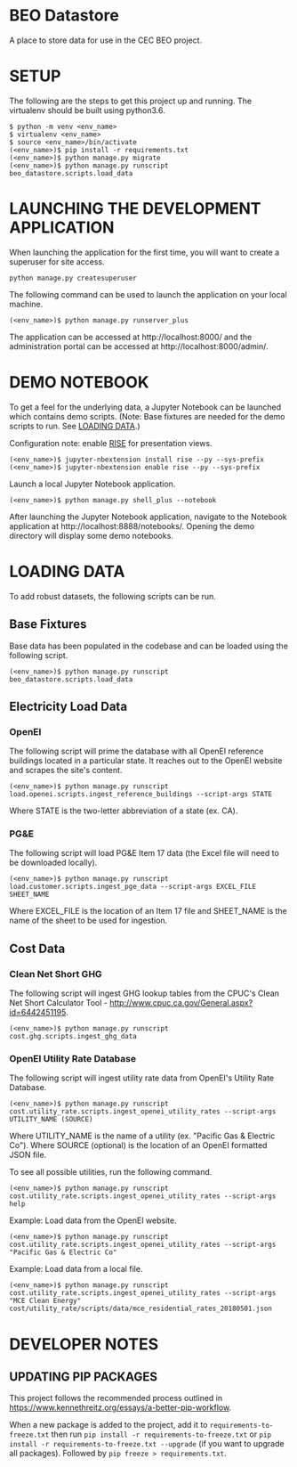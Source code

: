 # BEO Datastore

A place to store data for use in the CEC BEO project.

# SETUP

The following are the steps to get this project up and running. The virtualenv should be built using python3.6.

```
$ python -m venv <env_name>
$ virtualenv <env_name>
$ source <env_name>/bin/activate
(<env_name>)$ pip install -r requirements.txt
(<env_name>)$ python manage.py migrate
(<env_name>)$ python manage.py runscript beo_datastore.scripts.load_data
```

# LAUNCHING THE DEVELOPMENT APPLICATION

When launching the application for the first time, you will want to create a superuser for site access.

```
python manage.py createsuperuser
```

The following command can be used to launch the application on your local machine.

```
(<env_name>)$ python manage.py runserver_plus
```

The application can be accessed at http://localhost:8000/ and the administration portal can be accessed at http://localhost:8000/admin/.

# DEMO NOTEBOOK

To get a feel for the underlying data, a Jupyter Notebook can be launched which contains demo scripts. (Note: Base fixtures are needed for the demo scripts to run. See [LOADING DATA](#loading-data).)

Configuration note: enable [RISE](https://github.com/damianavila/RISE) for presentation views.

```
(<env_name>)$ jupyter-nbextension install rise --py --sys-prefix
(<env_name>)$ jupyter-nbextension enable rise --py --sys-prefix
```

Launch a local Jupyter Notebook application.

```
(<env_name>)$ python manage.py shell_plus --notebook
```

After launching the Jupyter Notebook application, navigate to the Notebook application at http://localhost:8888/notebooks/. Opening the demo directory will display some demo notebooks.

# LOADING DATA

To add robust datasets, the following scripts can be run.

## Base Fixtures

Base data has been populated in the codebase and can be loaded using the following script.

```
(<env_name>)$ python manage.py runscript beo_datastore.scripts.load_data
```

## Electricity Load Data

### OpenEI

The following script will prime the database with all OpenEI reference buildings located in a particular state. It reaches out to the OpenEI website and scrapes the site's content.

```
(<env_name>)$ python manage.py runscript load.openei.scripts.ingest_reference_buildings --script-args STATE
```

Where STATE is the two-letter abbreviation of a state (ex. CA).

### PG&E

The following script will load PG&E Item 17 data (the Excel file will need to be downloaded locally).

```
(<env_name>)$ python manage.py runscript load.customer.scripts.ingest_pge_data --script-args EXCEL_FILE SHEET_NAME
```

Where EXCEL_FILE is the location of an Item 17 file and SHEET_NAME is the name of the sheet to be used for ingestion.

## Cost Data

### Clean Net Short GHG

The following script will ingest GHG lookup tables from the CPUC's Clean Net Short Calculator Tool - http://www.cpuc.ca.gov/General.aspx?id=6442451195.

```
(<env_name>)$ python manage.py runscript cost.ghg.scripts.ingest_ghg_data
```

### OpenEI Utility Rate Database

The following script will ingest utility rate data from OpenEI's Utility Rate Database.

```
(<env_name>)$ python manage.py runscript cost.utility_rate.scripts.ingest_openei_utility_rates --script-args UTILITY_NAME (SOURCE)
```

Where UTILITY_NAME is the name of a utility (ex. "Pacific Gas & Electric Co").
Where SOURCE (optional) is the location of an OpenEI formatted JSON file.

To see all possible utilities, run the following command.

```
(<env_name>)$ python manage.py runscript cost.utility_rate.scripts.ingest_openei_utility_rates --script-args help
```

Example: Load data from the OpenEI website.

```
(<env_name>)$ python manage.py runscript cost.utility_rate.scripts.ingest_openei_utility_rates --script-args "Pacific Gas & Electric Co"
```

Example: Load data from a local file.

```
(<env_name>)$ python manage.py runscript cost.utility_rate.scripts.ingest_openei_utility_rates --script-args "MCE Clean Energy" cost/utility_rate/scripts/data/mce_residential_rates_20180501.json
```

# DEVELOPER NOTES

## UPDATING PIP PACKAGES

This project follows the recommended process outlined in https://www.kennethreitz.org/essays/a-better-pip-workflow.

When a new package is added to the project, add it to `requirements-to-freeze.txt` then run `pip install -r requirements-to-freeze.txt` or `pip install -r requirements-to-freeze.txt --upgrade` (if you want to upgrade all packages). Followed by `pip freeze > requirements.txt`.
